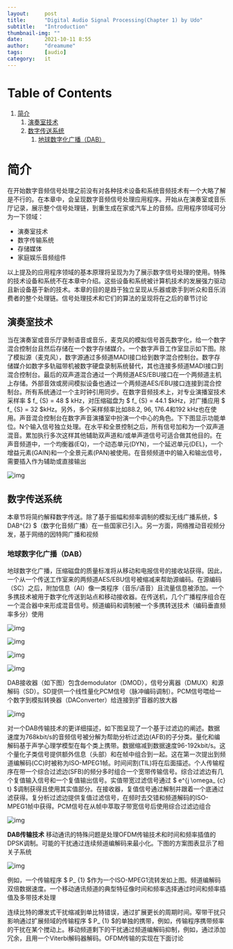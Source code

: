 ```yaml
---
layout:     post
title:      "Digital Audio Signal Processing(Chapter 1) by Udo"
subtitle:   "Introduction"
thumbnail-img: ""
date:       2021-10-11 8:55
author:     "dreamume"
tags: 		[audio]
category:   it
---
```

<head>
    <script src="https://cdn.mathjax.org/mathjax/latest/MathJax.js?config=TeX-AMS-MML_HTMLorMML" type="text/javascript"></script>
    <script type="text/x-mathjax-config">
        MathJax.Hub.Config({
            tex2jax: {
            skipTags: ['script', 'noscript', 'style', 'textarea', 'pre'],
            inlineMath: [['$','$']]
            }
        });
    </script>
</head>

# Table of Contents

1.  [简介](#org2b3fb01)
    1.  [演奏室技术](#orga7d311f)
    2.  [数字传送系统](#org02baf81)
        1.  [地球数字化广播（DAB）](#orgc6d5b96)


<a id="org2b3fb01"></a>

# 简介

在开始数字音频信号处理之前没有对各种技术设备和系统音频技术有一个大略了解是不行的。在本章中，会呈现数字音频信号处理应用程序。开始从在演奏室或音乐厅记录，展示整个信号处理链，到重生成在家或汽车上的音频。应用程序领域可分为一下领域：

-   演奏室技术
-   数字传输系统
-   存储媒体
-   家庭娱乐音频组件

以上提及的应用程序领域的基本原理将呈现为为了展示数字信号处理的使用。特殊的技术设备和系统不在本章中介绍。这些设备和系统被计算机技术的发展强力驱动且新设备基于新的技术。本章的目的是趋于独立呈现从乐器或歌手到听众和音乐消费者的整个处理链。信号处理技术和它们的算法的呈现将在之后的章节讨论


<a id="orga7d311f"></a>

## 演奏室技术

当在演奏室或音乐厅录制语音或音乐，麦克风的模拟信号首先数字化，给一个数字混合控制台且然后存储在一个数字存储媒介。一个数字声音工作室显示如下图。除了模拟源（麦克风），数字源通过多频道MADI接口给到数字混合控制台。数字存储媒介如数字多轨磁带机被数字硬盘录制系统替代，其也连接多频道MADI接口到混合控制台。最后的双声道混合通过一个两频道AES/EBU接口在一个两频道主机上存储。外部音效或房间模拟设备也通过一个两频道AES/EBU接口连接到混合控制台。所有系统通过一个主时钟引用同步。在数字音频技术上，对专业演播室技术采样率 $ f_ {S} = 48 $ kHz，对压缩磁盘为 $ f_ {S} = 44.1 $kHz，对广播应用 $ f_ {S} = 32 $kHz。另外，多个采样频率比如88.2, 96, 176.4和192 kHz也在使用。声音混合控制台在数字声音演播室中扮演一个中心的角色。下下图显示功能单位。N个输入信号独立处理。在水平和全景控制之后，所有信号加和为一个双声道混音。累加执行多次这样其他辅助双声道和/或单声道信号可适合做其他目的。在声音频道中，一个均衡器(EQ)，一个动态单元(DYN)，一个延迟单元(DEL)，一个增益元素(GAIN)和一个全景元素(PAN)被使用。在音频频道中的输入和输出信号，需要插入作为辅助或直接输出

![img](../img/signal_processing_for_recording_storage_transmission_and_reproduction.png)


<a id="org02baf81"></a>

## 数字传送系统

本章节将简约解释数字传送。除了基于振幅和频率调制的模拟无线广播系统，$ DAB^{2} $（数字化音频广播）在一些国家已引入。另一方面，网络推动音视频分发，基于网络的因特网广播和视频


<a id="orgc6d5b96"></a>

### 地球数字化广播（DAB）

地球数字化广播，压缩磁盘的质量标准将从移动和电报信号的接收站获得。因此，一个从一个传送工作室来的两频道AES/EBU信号被缩减来帮助源编码。在源编码（SC）之后，附加信息（AI）像一类程序（音乐/语音）且流量信息被添加。一个多携技术被用于数字化传送到站点和移动接收器。在传送机，几个广播程序组合在一个混合器中来形成混音信号。频道编码和调制被一个多携转送技术（编码垂直频率多分）使用

![img](../img/digital_sound_studio.png)

![img](../img/n_channel_sound_mixing_console.png)

![img](../img/sound_channel.png)

![img](../img/dab_transmitter.png)

DAB接收器（如下图）包含demodulator（DMOD），信号分离器（DMUX）和源解码（SD）。SD提供一个线性量化PCM信号（脉冲编码调制）。PCM信号喂给一个数字到模拟转换器（DAConverter）给连接到扩音器的放大器

![img](../img/dab_receiver.png)

对一个DAB传输技术的更详细描述，如下图呈现了一个基于过滤边的阐述。数据速度为768kbit/s的音频信号被分解为帮助分析过滤边(AFB)的子分类。量化和编解码基于声学心理学模型在每个类上携带。数据缩减到数据速度96-192kbit/s。这个量化子类信号提供额外信息（头部）和在帧中组合到一起。这在第一次提出到频道编解码(CC)时被称为ISO-MPEG1帧。时间间割(TIL)将在后面描述。个人传输程序在带一个综合过滤边(SFB)的频分多时组合一个宽带传输信号。综合过滤边有几个复值输入信号和一个复值输出信号。实值带宽过滤信号通过 $ e^{j \\omega_ {c} t} $调制获得且使用其实值部分。在接收器，复值信号通过解制并跟着一个底通过滤获得。复分析过滤边提供复值过滤信号，在频时去交错和频道解码的ISO-MPEG1帧中获得。PCM信号在从帧中萃取子带宽信号后使用综合过滤边组合

![img](../img/filter_banks_within_dab.png)

**DAB传输技术** 移动通讯的特殊问题是处理OFDM传输技术和时间和频率插值的DPSK调制。可能的干扰通过连续频道编解码来最小化。下图的方案图表显示了相关子系统

![img](../img/dab_transmission_technique.png)

例如，一个传输程序 $ P_ {1} $作为一个ISO-MPEG1流转发如上图。频道编解码双倍数据速度。一个移动通讯频道的典型特征像时间和频率选择通过时间和频率插值及多带技术处理

连续比特的爆发式干扰缩减到单比特错误，通过扩展更长的周期时间。窄带干扰只影响通过扩展频域的传输程序 $ P_ {1} $的单独的携带，例如，传输程序携带频率的干扰在某个搅动上。移动频道剩下的干扰通过频道编解码抑制，例如，通过添加冗余，且用一个Viterbi解码器解码。OFDM传输的实现在下面讨论
